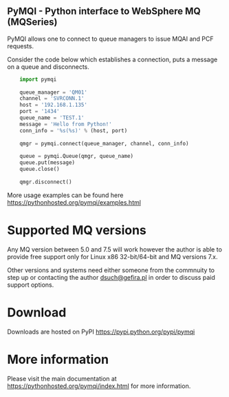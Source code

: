 
PyMQI - Python interface to WebSphere MQ (MQSeries)
-------------------------------------------------------

PyMQI allows one to connect to queue managers to issue MQAI and PCF requests.

Consider the code below which establishes a connection, puts a message
on a queue and disconnects.

```python
    import pymqi
    
    queue_manager = 'QM01'
    channel = 'SVRCONN.1'
    host = '192.168.1.135'
    port = '1434'
    queue_name = 'TEST.1'
    message = 'Hello from Python!'
    conn_info = '%s(%s)' % (host, port)
    
    qmgr = pymqi.connect(queue_manager, channel, conn_info)
    
    queue = pymqi.Queue(qmgr, queue_name)
    queue.put(message)
    queue.close()
    
    qmgr.disconnect()
```


More usage examples can be found here https://pythonhosted.org/pymqi/examples.html

Supported MQ versions
=====================

Any MQ version between 5.0 and 7.5 will work however the author is able to provide
free support only for Linux x86 32-bit/64-bit and MQ versions 7.x.

Other versions and systems need either someone from the commnuity to step up
or contacting the author dsuch@gefira.pl in order to discuss paid support options.

Download
========

Downloads are hosted on PyPI https://pypi.python.org/pypi/pymqi

More information
================

Please visit the main documentation at https://pythonhosted.org/pymqi/index.html for more information.
